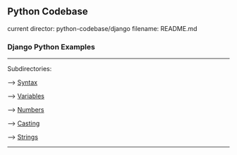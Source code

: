 ## Python Codebase

current director: python-codebase/django
filename: README.md

### Django Python Examples
----
Subdirectories:

--> [Syntax](python-codebase/basic/syntax)

--> [Variables](python-codebase/basic/variables)

--> [Numbers](python-codebase/basic/numbers)

--> [Casting](python-codebase/basic/casting)

--> [Strings](python-codebase/basic/strings)

----
